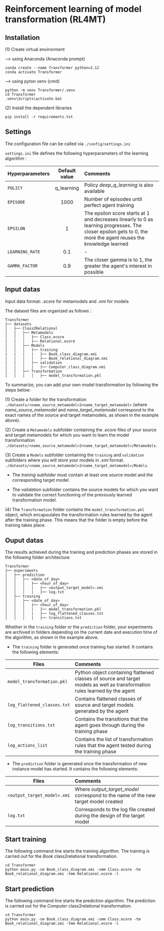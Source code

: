 # Reinforcement learning of model transformation (RL4MT)

## Installation 

(1) Create virtual environment 

--> using Anaconda (Anaconda prompt)
```
conda create --name Transformer python=3.12
conda activate Transformer
```

--> using pyton venv (cmd)
```
python -m venv Transformer/.venv
cd Transformer
.venv\Scripts\activate.bat
```

(2) Install the dependent libraries
```
pip install -r requirements.txt
```

## Settings 

The configuration file can be called via  ```./config/settings.ini```

```settings.ini``` file defines the following hyperparameters of the learning algorithm :

| Hyperparameters    | Default value | Comments |
|--------------------|:-------------:|:---------|
| ```POLICY```       | q_learning    | Policy *deep_q_learning* is also available |
| ```EPISODE```      | 1000          | Number of episodes until perfect agent training |
| ```EPSILON```      | 1             | The epsilon score starts at 1 and decreases linearly to 0 as learning progresses. The closer epsilon gets to 0, the more the agent reuses the knowledge learned |
| ```LEARNING_RATE```| 0.1           | - |
| ```GAMMA_FACTOR``` | 0.9           | The closer gamma is to 1, the greater the agent's interest in possible |future rewards.

## Input datas
Input data format: *.ecore* for metamodels and *.xmi* for models

The dataset files are organized as follows :
```
Transformer
├── datasets
│   ├── Class2Relational
│   │   ├── Metamodels
│   │   │   ├── Class.ecore
|   |   |   ├── Relational.ecore
│   │   ├── Models
│   │   │   ├── training
|   |   |   |   ├── Book_class_diagram.xmi
|   |   |   |   ├── Book_relational_diagram.xmi
│   │   │   ├── validation
|   |   |   |   ├── Computer_class_diagram.xmi
│   │   ├── Transformation
|   |   |   |   ├── model_transformation.pkl
```
To summarize, you can add your own model transformation by following the steps below:

(1) Create a folder for the transformation ```./datasets/<name_source_metamodel>2<name_target_metamodel>``` (where *name_source_metamodel* and *name_target_metamodel* correspond to the exact names of the source and target metamodels, as shown in the example above). 

(2) Create a ```Metamodels``` subfolder containing the *.ecore* files of your source and target metamodels for which you want to learn the model transformation  ```./datasets/<name_source_metamodel>2<name_target_metamodel>/Metamodels```.

(3) Create a ```Models``` subfolder containing the ```training``` and ```validation``` subfolders where you will store your models in *.xmi* format. ```./datasets/<name_source_metamodel>2<name_target_metamodel>/Models```.

* The *traning* subfolder must contain at least one source model and the corresponding target model.

* The *validation* subfolder contains the source models for which you want to validate the correct functioning of the previously learned transformation model.

(4) The ```Transformation``` folder contains the ```model_transformation.pkl``` object, which encapsulates the transformation rules learned by the agent after the training phase. This means that the folder is empty before the training takes place.


## Ouput datas

The results achieved during the training and prediction phases are stored in the following folder architecture:
```
Transformer
├── experiments
│   ├── prediction
│   │   ├── <date_of_day>
│   │   │   ├── <hour_of_day>
│   │   │   |   ├── <output_target_model>.xmi
│   │   │   |   ├── log.txt
│   ├── training
│   │   ├── <date_of_day>
│   │   │   ├── <hour_of_day>
│   │   │   |   ├── model_transformation.pkl
│   │   │   |   ├── log_flattened_classes.txt
│   │   │   |   ├── transitions.txt
```
Whether in the ```training``` folder or the ```prediction``` folder, your experiments are archived in folders depending on the current date and execution time of the algorithm, as shown in the example above.

* The ```training``` folder is generated once training has started. It contains the following elements:

| Files                          |  Comments    |
|--------------------------------|:-------------|
| ```model_transformation.pkl``` | Python object containing flattened classes of source and target models as well as transformation rules learned by the agent |
| ```log_flattened_classes.txt```| Contains flattened classes of source and target models generated by the agent |
| ```log_transitions.txt```      | Contains the transitions that the agent goes through during the training phase |
| ```log_actions_list```         | Contains the list of transformation rules that the agent tested during the training phase |

* The ```prediction``` folder is generated once the transformation of new instance model has started. It contains the following elements:

| Files                          |  Comments    |
|--------------------------------|:-------------|
| ```<output_target_model>.xmi```| Where *output_target_model* correspond to the name of the new target model created |
| ```log.txt```                  | Corresponds to the log file created during the design of the target model |

## Start training

The following command line starts the training algorithm. The training is carried out for the *Book* class2relational transformation.

```
cd Transformer
python main.py -sm Book_class_diagram.xmi -smm Class.ecore -tm Book_relational_diagram.xmi -tmm Relational.ecore -l
```

## Start prediction

The following command line starts the prediction algorithm. The prediction is carried out for the *Computer* class2relational transformation.

```
cd Transformer
python main.py -sm Book_class_diagram.xmi -smm Class.ecore -tm Book_relational_diagram.xmi -tmm Relational.ecore -l
```